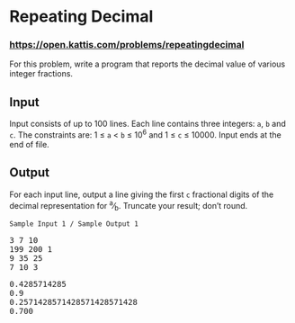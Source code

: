 # Repeating Decimal
### https://open.kattis.com/problems/repeatingdecimal


For this problem, write a program that reports the decimal value of various integer fractions.

## Input
Input consists of up to 100 lines. Each line contains three integers: `a`, `b` and `c`. The constraints are: 1 ≤ `a` < `b` ≤ 10<sup>6</sup> and 1 ≤ `c` ≤ 10000. Input ends at the end of file.

## Output
For each input line, output a line giving the first `c` fractional digits of the decimal representation for <sup>a</sup>&frasl;<sub>b</sub>. Truncate your result; don’t round.


`Sample Input 1	/ Sample Output 1`
<pre>
3 7 10
199 200 1
9 35 25
7 10 3
</pre>
<pre>
0.4285714285
0.9
0.2571428571428571428571428
0.700  
</pre>

